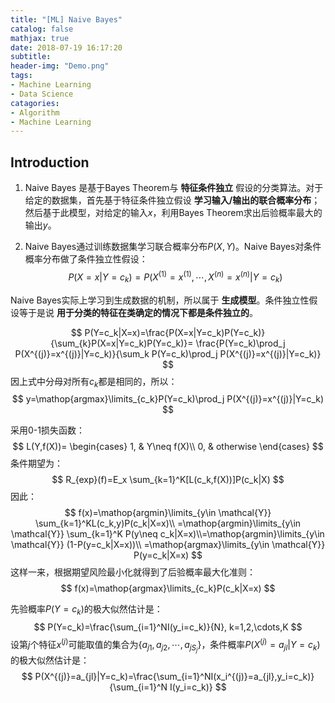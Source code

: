 ```yaml
---
title: "[ML] Naive Bayes"
catalog: false
mathjax: true
date: 2018-07-19 16:17:20
subtitle:
header-img: "Demo.png"
tags:
- Machine Learning
- Data Science
catagories:
- Algorithm
- Machine Learning
---
```

## Introduction
1. Naive Bayes 是基于Bayes Theorem与 __特征条件独立__ 假设的分类算法。对于给定的数据集，首先基于特征条件独立假设 __学习输入/输出的联合概率分布__；然后基于此模型，对给定的输入$x$，利用Bayes Theorem求出后验概率最大的输出$y$。

2. Naive Bayes通过训练数据集学习联合概率分布$P(X,Y)$。Naive Bayes对条件概率分布做了条件独立性假设：
$$
P(X=x|Y=c_k)=P(X^{(1)}=x^{(1)},\cdots,X^{(n)}=x^{(n)}|Y=c_k)
$$

Naive Bayes实际上学习到生成数据的机制，所以属于 __生成模型__。条件独立性假设等于是说 __用于分类的特征在类确定的情况下都是条件独立的__。

$$
P(Y=c_k|X=x)=\frac{P(X=x|Y=c_k)P(Y=c_k)}{\sum_{k}P(X=x|Y=c_k)P(Y=c_k)}=
\frac{P(Y=c_k)\prod_j P(X^{(j)}=x^{(j)}|Y=c_k)}{\sum_k P(Y=c_k)\prod_j P(X^{(j)}=x^{(j)}|Y=c_k)}    
$$
因上式中分母对所有$c_k$都是相同的，所以：
$$
y=\mathop{argmax}\limits_{c_k}P(Y=c_k)\prod_j P(X^{(j)}=x^{(j)}|Y=c_k)
$$

采用0-1损失函数：
$$
L(Y,f(X))=
\begin{cases}
    1, & Y\neq f(X)\\
    0, & otherwise
\end{cases}
$$
条件期望为：
$$
R_{exp}(f)=E_x \sum_{k=1}^K[L(c_k,f(X))]P(c_k|X)
$$
因此：
$$
f(x)=\mathop{argmin}\limits_{y\in \mathcal{Y}} \sum_{k=1}^KL(c_k,y)P(c_k|X=x)\\
=\mathop{argmin}\limits_{y\in \mathcal{Y}} \sum_{k=1}^K P(y\neq c_k|X=x)\\=\mathop{argmin}\limits_{y\in \mathcal{Y}} (1-P(y=c_k|X=x))\\
=\mathop{argmax}\limits_{y\in \mathcal{Y}} P(y=c_k|X=x)
$$
这样一来，根据期望风险最小化就得到了后验概率最大化准则：
$$
f(x)=\mathop{argmax}\limits_{c_k}P(c_k|X=x)
$$

先验概率$P(Y=c_k)$的极大似然估计是：
$$
P(Y=c_k)=\frac{\sum_{i=1}^NI(y_i=c_k)}{N}, k=1,2,\cdots,K
$$
设第$j$个特征$x^{(j)}$可能取值的集合为$\{a_{j1},a_{j2},\cdots,a_{jS_j}\}$，条件概率$P(X^{(j)}=a_{jl}|Y=c_k)$的极大似然估计是：
$$
P(X^{(j)}=a_{jl}|Y=c_k)=\frac{\sum_{i=1}^NI(x_i^{(j)}=a_{jl},y_i=c_k)}{\sum_{i=1}^N I(y_i=c_k)}
$$
